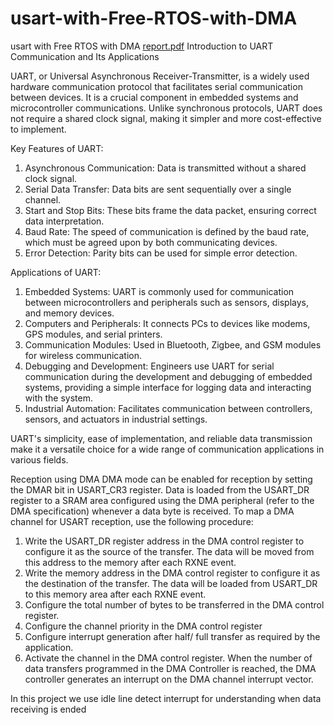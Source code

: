 # usart-with-Free-RTOS-with-DMA
usart with Free RTOS with DMA
[report.pdf](https://github.com/user-attachments/files/15879025/report.pdf)
Introduction to UART Communication and Its Applications

UART, or Universal Asynchronous Receiver-Transmitter, is a widely used hardware communication protocol that facilitates serial communication between devices. It is a crucial component in embedded systems and microcontroller communications. Unlike synchronous protocols, UART does not require a shared clock signal, making it simpler and more cost-effective to implement.

Key Features of UART:
1. Asynchronous Communication: Data is transmitted without a shared clock signal.
2. Serial Data Transfer: Data bits are sent sequentially over a single channel.
3. Start and Stop Bits: These bits frame the data packet, ensuring correct data interpretation.
4. Baud Rate: The speed of communication is defined by the baud rate, which must be agreed upon by both communicating devices.
5. Error Detection: Parity bits can be used for simple error detection.

 Applications of UART:
1. Embedded Systems: UART is commonly used for communication between microcontrollers and peripherals such as sensors, displays, and memory devices.
2. Computers and Peripherals: It connects PCs to devices like modems, GPS modules, and serial printers.
3. Communication Modules: Used in Bluetooth, Zigbee, and GSM modules for wireless communication.
4. Debugging and Development: Engineers use UART for serial communication during the development and debugging of embedded systems, providing a simple interface for logging data and interacting with the system.
5. Industrial Automation: Facilitates communication between controllers, sensors, and actuators in industrial settings.

UART's simplicity, ease of implementation, and reliable data transmission make it a versatile choice for a wide range of communication applications in various fields.


Reception using DMA DMA mode can be enabled for reception by setting the DMAR bit in USART_CR3 register. Data is loaded from the USART_DR register to a SRAM area configured using the DMA peripheral (refer to the DMA specification) whenever a data byte is received. To map a DMA channel for USART reception, use the following procedure:
 1. Write the USART_DR register address in the DMA control register to configure it as the source of the transfer. The data will be moved from this address to the memory after each RXNE event. 
2. Write the memory address in the DMA control register to configure it as the destination of the transfer. The data will be loaded from USART_DR to this memory area after each RXNE event. 
3. Configure the total number of bytes to be transferred in the DMA control register. 
4. Configure the channel priority in the DMA control register 
5. Configure interrupt generation after half/ full transfer as required by the application. 
6. Activate the channel in the DMA control register. When the number of data transfers programmed in the DMA Controller is reached, the DMA controller generates an interrupt on the DMA channel interrupt vector.





	 

 

In this project we use idle line detect interrupt for understanding  when data receiving is ended  
